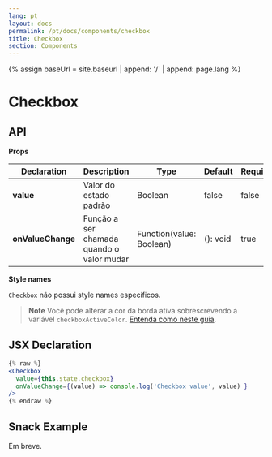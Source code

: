 ```yaml
---
lang: pt
layout: docs
permalink: /pt/docs/components/checkbox
title: Checkbox
section: Components
---
```

{% assign baseUrl = site.baseurl | append: '/' | append: page.lang %}

# Checkbox

## API

**Props**

| Declaration  | Description  | Type  | Default | Required |
|--------------|--------------|-------|---------|----------|
| **value** | Valor do estado padrão | Boolean | false | false |
| **onValueChange** | Função a ser chamada quando o valor mudar | Function(value: Boolean) | (): void | true |

**Style names**

`Checkbox` não possui style names específicos.

> **Note**
> Você pode alterar a cor da borda ativa sobrescrevendo a variável `checkboxActiveColor`. [Entenda como neste guia]({{baseUrl}}/docs/themes/overwriting-variables).

## JSX Declaration

``` jsx
{% raw %}
<Checkbox
  value={this.state.checkbox}
  onValueChange={(value) => console.log('Checkbox value', value) }
/>
{% endraw %}
```

## Snack Example

Em breve.
